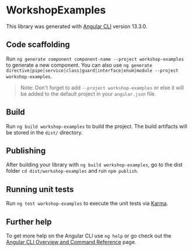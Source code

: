# WorkshopExamples

This library was generated with [Angular CLI](https://github.com/angular/angular-cli) version 13.3.0.

## Code scaffolding

Run `ng generate component component-name --project workshop-examples` to generate a new component. You can also use `ng generate directive|pipe|service|class|guard|interface|enum|module --project workshop-examples`.
> Note: Don't forget to add `--project workshop-examples` or else it will be added to the default project in your `angular.json` file. 

## Build

Run `ng build workshop-examples` to build the project. The build artifacts will be stored in the `dist/` directory.

## Publishing

After building your library with `ng build workshop-examples`, go to the dist folder `cd dist/workshop-examples` and run `npm publish`.

## Running unit tests

Run `ng test workshop-examples` to execute the unit tests via [Karma](https://karma-runner.github.io).

## Further help

To get more help on the Angular CLI use `ng help` or go check out the [Angular CLI Overview and Command Reference](https://angular.io/cli) page.

